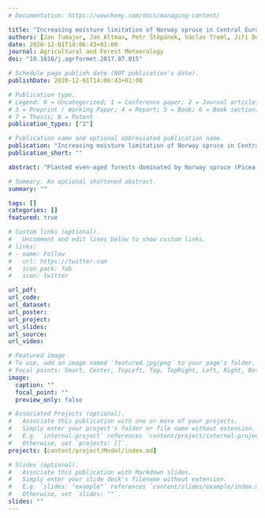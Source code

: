 ```yaml
---
# Documentation: https://wowchemy.com/docs/managing-content/

title: "Increasing moisture limitation of Norway spruce in Central Europe revealed by forward modelling of tree growth in tree-ring network"
authors: [Jan Tumajer, Jan Altman, Petr Štěpánek, Václav Treml, Jiří Doležal, Emil Cienciala]
date: 2020-12-01T14:06:43+01:00
journal: Agricultural and Forest Meteorology
doi: "10.1016/j.agrformet.2017.07.015"

# Schedule page publish date (NOT publication's date).
publishDate: 2020-12-01T14:06:43+01:00

# Publication type.
# Legend: 0 = Uncategorized; 1 = Conference paper; 2 = Journal article;
# 3 = Preprint / Working Paper; 4 = Report; 5 = Book; 6 = Book section;
# 7 = Thesis; 8 = Patent
publication_types: ["2"]

# Publication name and optional abbreviated publication name.
publication: "Increasing moisture limitation of Norway spruce in Central Europe revealed by forward modelling of tree growth in tree-ring network"
publication_short: ""

abstract: "Planted even-aged forests dominated by Norway spruce (Picea abies) progressively replaced mixed natural forests in large parts of Central Europe during past centuries due to the productivity-motivated preferences of forest owners. These managed forests have become vulnerable to climate change, specifically to increasingly severe drought. To evaluate the response of trees to warming, we built a unique set of tree-ring width series covering the entire forested part of the Czech Republic. We collected samples from a randomized landscape inventory grid of 7x7 km to account for spatial gradients in growth/climate interactions. The Vaganov-Shashkin "Lite" forward model was used to identify a course of climatic limiting factors on an intra-annual scale. Relative proportions of moisture and temperature limited parts of total tree-ring width were determined as well as trends in limiting conditions over the period 1940-2012 and along the elevation gradient. Significant match between modelled and observed growth was shown in 47 % of the grid cells. The coherence between modelled and observed site series was significantly improved when individual grid cells were aggregated into elevation belts. In grid cells below 600 m, from 51 to 58 % of tree-ring width was formed under moisture-limited conditions, with the proportion of growth under optimal conditions minimal. Positive trends in total tree-ring width consistent with warming were observed for areas situated above 500 m. Up to 25 % of tree-ring growth occurred in optimal climatic conditions in elevations above 800 m, where, moreover, 45 % of total annual growth took place in limiting temperatures. Except for one medium-elevation belt, the proportion of growth under moisture-limited conditions significantly increased during the period analysed. Recent warming and increasing frequency of drought events deepened the divergence in growth trends between low-elevation areas and stands at medium and high elevations."

# Summary. An optional shortened abstract.
summary: ""

tags: []
categories: []
featured: true

# Custom links (optional).
#   Uncomment and edit lines below to show custom links.
# links:
# - name: Follow
#   url: https://twitter.com
#   icon_pack: fab
#   icon: twitter

url_pdf:
url_code:
url_dataset:
url_poster:
url_project:
url_slides:
url_source:
url_video:

# Featured image
# To use, add an image named `featured.jpg/png` to your page's folder. 
# Focal points: Smart, Center, TopLeft, Top, TopRight, Left, Right, BottomLeft, Bottom, BottomRight.
image:
  caption: ""
  focal_point: ""
  preview_only: false

# Associated Projects (optional).
#   Associate this publication with one or more of your projects.
#   Simply enter your project's folder or file name without extension.
#   E.g. `internal-project` references `content/project/internal-project/index.md`.
#   Otherwise, set `projects: []`.
projects: [content/project/Model/index.md]

# Slides (optional).
#   Associate this publication with Markdown slides.
#   Simply enter your slide deck's filename without extension.
#   E.g. `slides: "example"` references `content/slides/example/index.md`.
#   Otherwise, set `slides: ""`.
slides: ""
---
```

